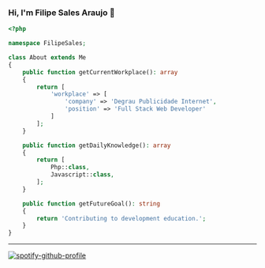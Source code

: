 ### Hi, I'm Filipe Sales Araujo :metal:

```php
<?php

namespace FilipeSales;

class About extends Me
{
    public function getCurrentWorkplace(): array
    {
        return [
            'workplace' => [
                'company' => 'Degrau Publicidade Internet',
                'position' => 'Full Stack Web Developer'         
            ]
        ];
    }

    public function getDailyKnowledge(): array
    {
        return [
            Php::class,
            Javascript::class,
        ];
    }

    public function getFutureGoal(): string
    {
        return 'Contributing to development education.';
    }
}
```

---

[![spotify-github-profile](https://spotify-github-profile.vercel.app/api/view?uid=22pcc3zbg7fnl4nrkgh5ccqka&cover_image=true&theme=default)](https://github.com/kittinan/spotify-github-profile)
